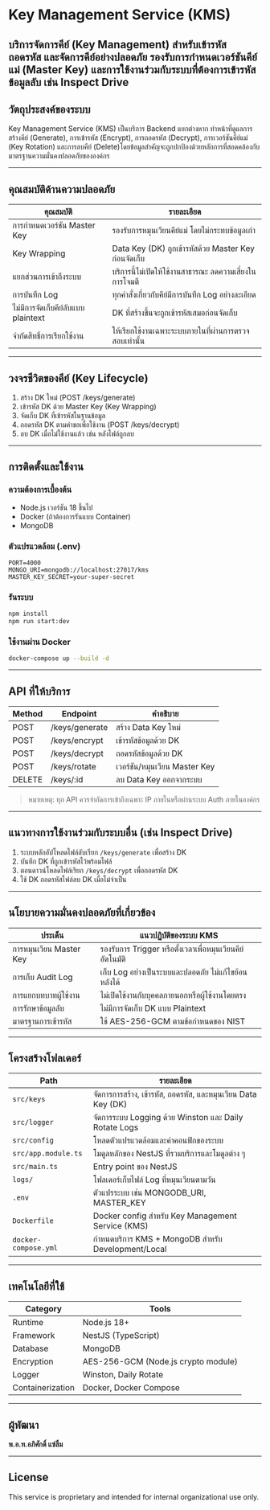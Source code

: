 # Key Management Service (KMS)

บริการจัดการคีย์ (Key Management) สำหรับเข้ารหัส ถอดรหัส และจัดการคีย์อย่างปลอดภัย รองรับการกำหนดเวอร์ชันคีย์แม่ (Master Key) และการใช้งานร่วมกับระบบที่ต้องการเข้ารหัสข้อมูลลับ เช่น Inspect Drive
---

## วัตถุประสงค์ของระบบ

Key Management Service (KMS) เป็นบริการ Backend แยกต่างหาก ทำหน้าที่ดูแลการสร้างคีย์ (Generate), การเข้ารหัส (Encrypt), การถอดรหัส (Decrypt), การเวอร์ชันคีย์แม่ (Key Rotation) และการลบคีย์ (Delete)โดยข้อมูลสำคัญจะถูกปกป้องด้วยหลักการที่สอดคล้องกับมาตรฐานความมั่นคงปลอดภัยขององค์กร

---

## คุณสมบัติด้านความปลอดภัย

| คุณสมบัติ | รายละเอียด |
| --- | --- |
| การกำหนดเวอร์ชัน Master Key | รองรับการหมุนเวียนคีย์แม่ โดยไม่กระทบข้อมูลเก่า |
| Key Wrapping | Data Key (DK) ถูกเข้ารหัสด้วย Master Key ก่อนจัดเก็บ |
| แยกส่วนการเข้าถึงระบบ | บริการนี้ไม่เปิดให้ใช้งานสาธารณะ ลดความเสี่ยงในการโจมตี |
| การบันทึก Log | ทุกคำสั่งเกี่ยวกับคีย์มีการบันทึก Log อย่างละเอียด |
| ไม่มีการจัดเก็บคีย์ลับแบบ plaintext | DK ที่สร้างขึ้นจะถูกเข้ารหัสเสมอก่อนจัดเก็บ |
| จำกัดสิทธิ์การเรียกใช้งาน | ให้เรียกใช้งานเฉพาะระบบภายในที่ผ่านการตรวจสอบเท่านั้น |

---

## วงจรชีวิตของคีย์ (Key Lifecycle)

1. สร้าง DK ใหม่ (POST /keys/generate)
2. เข้ารหัส DK ด้วย Master Key (Key Wrapping)
3. จัดเก็บ DK ที่เข้ารหัสในฐานข้อมูล
4. ถอดรหัส DK ตามคำขอเพื่อใช้งาน (POST /keys/decrypt)
5. ลบ DK เมื่อไม่ใช้งานแล้ว เช่น หลังไฟล์ถูกลบ

---

## การติดตั้งและใช้งาน

### ความต้องการเบื้องต้น

- Node.js เวอร์ชัน 18 ขึ้นไป
- Docker (ถ้าต้องการรันแบบ Container)
- MongoDB

### ตัวแปรแวดล้อม (.env)

```
PORT=4000
MONGO_URI=mongodb://localhost:27017/kms
MASTER_KEY_SECRET=your-super-secret
```

### รันระบบ

```bash
npm install
npm run start:dev
```

### ใช้งานผ่าน Docker

```bash
docker-compose up --build -d
```

---

## API ที่ให้บริการ

| Method | Endpoint | คำอธิบาย |
| --- | --- | --- |
| POST | /keys/generate | สร้าง Data Key ใหม่ |
| POST | /keys/encrypt | เข้ารหัสข้อมูลด้วย DK |
| POST | /keys/decrypt | ถอดรหัสข้อมูลด้วย DK |
| POST | /keys/rotate | เวอร์ชัน/หมุนเวียน Master Key |
| DELETE | /keys/:id | ลบ Data Key ออกจากระบบ |

> หมายเหตุ: ทุก API ควรจำกัดการเข้าถึงเฉพาะ IP ภายในหรือผ่านระบบ Auth ภายในองค์กร

---

## แนวทางการใช้งานร่วมกับระบบอื่น (เช่น Inspect Drive)

1. ระบบหลักอัปโหลดไฟล์ลับเรียก `/keys/generate` เพื่อสร้าง DK
2. บันทึก DK ที่ถูกเข้ารหัสไว้พร้อมไฟล์
3. ตอนดาวน์โหลดไฟล์เรียก `/keys/decrypt` เพื่อถอดรหัส DK
4. ใช้ DK ถอดรหัสไฟล์ลบ DK เมื่อไม่จำเป็น

---

## นโยบายความมั่นคงปลอดภัยที่เกี่ยวข้อง

| ประเด็น | แนวปฏิบัติของระบบ KMS |
| --- | --- |
| การหมุนเวียน Master Key | รองรับการ Trigger หรือตั้งเวลาเพื่อหมุนเวียนคีย์อัตโนมัติ |
| การเก็บ Audit Log | เก็บ Log อย่างเป็นระบบและปลอดภัย ไม่แก้ไขย้อนหลังได้ |
| การแยกบทบาทผู้ใช้งาน | ไม่เปิดใช้งานกับบุคคลภายนอกหรือผู้ใช้งานโดยตรง |
| การรักษาข้อมูลลับ | ไม่มีการจัดเก็บ DK แบบ Plaintext |
| มาตรฐานการเข้ารหัส | ใช้ AES-256-GCM ตามข้อกำหนดของ NIST |

---

## โครงสร้างโฟลเดอร์

| Path | รายละเอียด |
| --- | --- |
| `src/keys` | จัดการการสร้าง, เข้ารหัส, ถอดรหัส, และหมุนเวียน Data Key (DK) |
| `src/logger` | จัดการระบบ Logging ด้วย Winston และ Daily Rotate Logs |
| `src/config` | โหลดตัวแปรแวดล้อมและค่าคอนฟิกของระบบ |
| `src/app.module.ts` | โมดูลหลักของ NestJS ที่รวมบริการและโมดูลต่าง ๆ |
| `src/main.ts` | Entry point ของ NestJS |
| `logs/` | โฟลเดอร์เก็บไฟล์ Log ที่หมุนเวียนตามวัน |
| `.env` | ตัวแปรระบบ เช่น MONGODB_URI, MASTER_KEY |
| `Dockerfile` | Docker config สำหรับ Key Management Service (KMS) |
| `docker-compose.yml` | กำหนดบริการ KMS + MongoDB สำหรับ Development/Local |

---

## เทคโนโลยีที่ใช้

| Category | Tools |
| --- | --- |
| Runtime | Node.js 18+ |
| Framework | NestJS (TypeScript) |
| Database | MongoDB |
| Encryption | AES-256-GCM (Node.js crypto module) |
| Logger | Winston, Daily Rotate |
| Containerization | Docker, Docker Compose |

---

## ผู้พัฒนา

**พ.อ.ท.อภิศักดิ์ แซ่ลิ้ม**

---

## License

This service is proprietary and intended for internal organizational use only.
